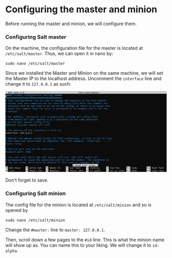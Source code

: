 # Configuring the master and minion

Before running the master and minion, we will configure them. 
### Configuring Salt master
On the machine, the configuration file for the master is located at `/etc/salt/master`. Thus, we can open it in nano by: 
```
sudo nano /etc/salt/master
```
Since we installed the Master and Minion on the same machine, we will set the Master IP to the localhost address. Uncomment the `interface` line and change it to `127.0.0.1` as such:

<img src="assets/master_config.png"  />

Don't forget to save.

### Configuring Salt minion

The config file for the minion is located at `/etc/salt/minion` and so is opened by 
```
sudo nano /etc/salt/minion
```

Change the `#master:` line to `master: 127.0.0.1`.

Then, scroll down a few pages to the `#id` line. This is what the minion name will show up as. You can name this to your liking. We will change it to `id: alpha`. 
